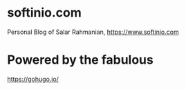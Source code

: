 # softinio.com
Personal Blog of Salar Rahmanian, https://www.softinio.com

# Powered by the fabulous

https://gohugo.io/



